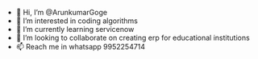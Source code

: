 - 👋 Hi, I’m @ArunkumarGoge
- 👀 I’m interested in coding algorithms
- 🌱 I’m currently learning servicenow
- 💞️ I’m looking to collaborate on creating erp for educational institutions
- 📫 Reach me in whatsapp 9952254714

<!---
ArunkumarGoge/ArunkumarGoge is a ✨ special ✨ repository because its `README.md` (this file) appears on your GitHub profile.
You can click the Preview link to take a look at your changes.
--->
